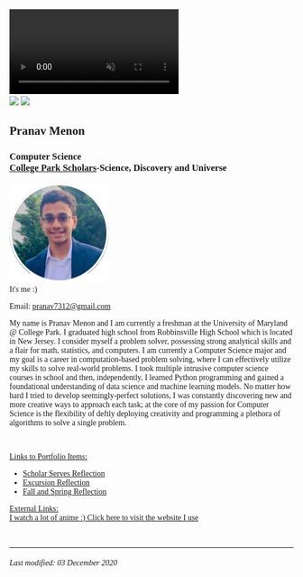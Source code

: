 <!DOCTYPE html>
<html>
<head>
  <link href='https://fonts.googleapis.com/css?family=Audiowide' rel='stylesheet'>
  <meta charset="UTF-8">
  <!-- For responsive page -->
  <meta name="viewport" content="width=device-width, initial-scale=1.0">
  <meta http-equiv="X-UA-Compatible" content="ie=edge">
  <meta name="description" content="Basic HTML5 Document" />
  <meta name="keywords" content="HTML5, Responsive"/>
  <title>Pranav Menon's Eportfolio</title>
  <link rel="stylesheet" type="text/css" href="genericportfoliostyle.css" />
  <style>
  body {
      font-family: 'Audiowide';
  }
  </style>
</head>


<body>

  <video autoplay muted loop id="myVideo">
    <source src="spaceman.mp4" type="video/mp4">
  </video>

<div id="header">

<div align="left">
<a href="http://www.scholars.umd.edu/" HEIGHT=50><img src="http://www.astro.umd.edu/~peel/graphics/4color SDU sunburst and icon.jpg" HEIGHT=50></a>
<a href="http://www.umd.edu"><IMG SRC="https://brand.umd.edu/trademarks/marks/gr/informal.gif" HEIGHT=50></a>
</div>

<h2><b>Pranav Menon</b></h2>

<p>

<h3>Computer Science<br>
<a href="https://scholars.umd.edu/programs/sdu">College Park Scholars</a>-Science, Discovery and Universe</h3>

</div>

<div id="content">


</p>

<div id="picture">
<img src="pranavcircle.png"><br>
It's me :)

</div>


<p>

Email: <a href="mailto:youremailaddress">pranav7312@gmail.com</a><br>
</p>

<p>
  My name is Pranav Menon and I am currently a freshman at the University of Maryland @ College Park. I graduated high school from Robbinsville High School which is located in New Jersey. I consider myself a problem solver, possessing strong analytical skills and a flair for math, statistics, and computers. I am currently a Computer Science major and my goal is a career in computation-based problem solving, where I can effectively utilize my skills to solve real-world problems. I took multiple intrusive computer science courses in school and then, independently, I learned Python programming and gained a foundational understanding of data science and machine learning models. No matter how hard I tried to develop seemingly-perfect solutions, I was constantly discovering new and more creative ways to approach each task; at the core of my passion for Computer Science is the flexibility of deftly deploying creativity and programming a plethora of algorithms to solve a single problem.
</p>
<br clear="right" />


<p>
</p>

<u>Links to Portfolio Items:</u>
<ul>
<li><a href="genericreflectionpage3.html">Scholar Serves Reflection</a>
<li><a href="genericreflectionpage2.html">Excursion Reflection</a>
<li><a href="genericreflectionpage.html">Fall and Spring Reflection</a>
</ul>



<p>

<!-- Substitute an "external" link. That is, a link to something outside your own Academic Portfolio site -->

<u>External Links:</u><br>
<a href="https://anime-update.com/animelist/popular">I watch a lot of anime :) Click here to visit the website I use</a>
</p>


<br clear="right" />


<p>

<!-- Now that you have the basics, get ready to add to it to make it more interesting.
-->

</div>


<div id="footer">

<hr>
<!-- Substitute correct date. -->

<h6>Last modified: 03 December 2020</h6>

</div>

</body>
</html>
